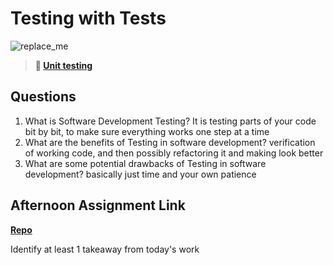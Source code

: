 # Testing with Tests

![replace_me](https://codeworks.blob.core.windows.net/public/assets/img/illustrations/placeholder.svg)

> **📖 [Unit testing](https://codeworksacademy.com/fs-student-guide/resources/wk8-9/03-Unit-Testing)**

## Questions

1. What is Software Development Testing?
It is testing parts of your code bit by bit, to make sure everything works one step at a time
2. What are the benefits of Testing in software development?
verification of working code, and then possibly refactoring it and making look better
3. What are some potential drawbacks of Testing in software development?
basically just time and your own patience 
## Afternoon Assignment Link

**[Repo](https://github.com/owennwoodward/sandwich-quest)**

Identify at least 1 takeaway from today's work
